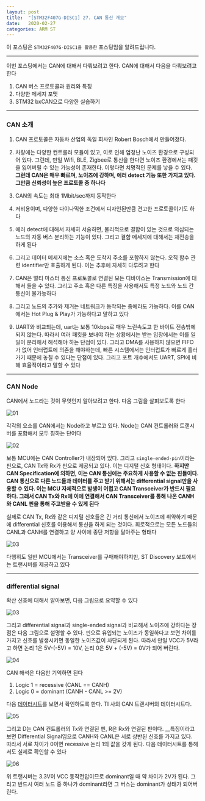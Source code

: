 ```yaml
---
layout: post
title:  "[STM32F407G-DISC1] 27. CAN 통신 개요"
date:   2020-02-27
categories: ARM ST
---
```


이 포스팅은 `STM32F407G-DISC1을 활용한` 포스팅임을 알려드립니다.

---

이번 포스팅에서는 CAN에 대해서 다뤄보려고 한다. CAN에 대해서 다음을 다뤄보려고 한다

1. CAN 버스 프로토콜과 원리와 특징
2. 다양한 메세지 포맷
3. STM32 bxCAN으로 다양한 실습하기

---
### CAN 소개

1. CAN 프로토콜은 자동차 산업의 독일 회사인 Robert Bosch에서 만들어졌다. 

2. 차량에는 다양한 컨트롤러 모듈이 있고, 이로 인해 엄청난 노이즈 환경으로 구성되어 있다. 그런데, 만일 Wifi, BLE, Zigbee로 통신을 한다면 노이즈 환경에서는 패킷을 잃어버릴 수 있는 가능성이 존재한다. 이렇다면 치명적인 문제를 낳을 수 있다. __그런데 CAN은 매우 빠르며, 노이즈에 강하며, 에러 detect 기능 또한 가지고 있다. 그만큼 신뢰성이 높은 프로토콜 중 하나다__

3. CAN의 속도는 최대 1Mbit/sec까지 동작한다

4. 저비용이며, 다양한 다이나믹한 조건에서 디자인된만큼 견고한 프로토콜이기도 하다

5. 에러 detect에 대해서 자세히 서술하면, 물리적으로 결함이 있는 것으로 의심되는 노드의 자동 버스 분리하는 기능이 있다. 그리고 결함 메세지에 대해서는 재전송을 하게 된다

6. 그리고 데이터 메세지에는 소스 혹은 도착지 주소를 포함하지 않는다. 오직 함수 관련 identifier만 호출하게 된다. 이는 추후에 자세히 다루려고 한다

7. CAN은 멀티 마스터 통신 프로토콜로 연결된 모든 디바이스는 Transmission에 대해서 들을 수 있다. 그리고 주소 혹은 다른 특징을 사용해서도 특정 노드와 노드 간 통신이 불가능하다

8. 그리고 노드의 추가와 제거는 네트워크가 동작되는 중에라도 가능하다. 이를 CAN에서는 Hot Plug & Play가 가능하다고 말하고 있다

9. UART와 비교되는데, uart는 보통 10kbps로 매우 느린속도고 한 바이트 전송밖에 되지 않는다. 따라서 여러 패킷을 보내야 하는 상황에서는 받는 입장에서는 이를 일일이 분리해서 해석해야 하는 단점이 있다. 그리고 DMA를 사용하지 않으면 FIFO가 없어 인터럽트에 의존을 해야하는데, 빠른 시스템에서는 인터럽트가 빠르게 흘러가기 때문에 놓칠 수 있다는 단점이 있다. 그리고 포트 개수에서도 UART, SPI에 비해 효율적이라고 말할 수 있다

---
### CAN Node

CAN에서 노드라는 것이 무엇인지 알아보려고 한다. 다음 그림을 살펴보도록 한다


![01](https://drive.google.com/uc?id=1XMB4PfC5rVbvdQ0rVuIbJTRHjoYj-lnM)


각각의 요소를 CAN에서는 Node라고 부르고 있다. Node는 CAN 컨트롤러와 트랜시버를 포함해서 모두 칭하는 단어다


![02](https://drive.google.com/uc?id=1Qu1tcO4j8PJzASM8MDcOYobyTu51vsBZ)


보통 MCU에는 CAN Controller가 내장되어 있다. 그리고 `single-ended-pin`이라는 핀으로, CAN Tx와 Rx가 핀으로 제공되고 있다. 이는 디지털 신호 형태이다. __하지만 CAN Specification에 의하면, 이는 CAN 통신에는 주요하게 사용할 수 없는 핀들이다. CAN 통신으로 다른 노드들과 데이터를 주고 받기 위해서는 differential signal만을 사용할 수 있다. 이는 MCU 자체적으로 발생이 어렵고 CAN Transceiver가 반드시 필요하다. 그래서 CAN Tx와 Rx에 이에 연결해서 CAN Transceiver를 통해 나온 CANH와 CANL 핀을 통해 주고받을 수 있게 된다__

실제로 CAN Tx, Rx와 같은 디지털 신호들은 긴 거리 통신에서 노이즈에 취약하기 때문에 differential 신호를 이용해서 통신을 하게 되는 것이다. 회로적으로는 모든 노드들의 CANL과 CANH를 연결하고 양 사이에 종단 저항을 달아주는 형태다


![03](https://drive.google.com/uc?id=1QKkTNdPXxFQvSaavt5cYhu_HIkbjy9ea)


다행히도 일반 MCU에서는 Transceiver를 구매해야하지만, ST Discovery 보드에서는 트랜시버를 제공하고 있다


---
### differential signal

확산 신호에 대해서 알아보면, 다음 그림으로 요약할 수 있다


![03](https://drive.google.com/uc?id=1UuPDIOb1erQR1UbyWXxXC-BtXuPRQdRq)


그리고 differential signal과 single-ended signal과 비교해서 노이즈에 강하다는 장점은 다음 그림으로 설명할 수 있다. 핀으로 유입되는 노이즈가 동일하다고 보면 차이를 가지고 신호를 발생시키면 동일한 노이즈값이 차단되게 된다. 따라서 만일 VCC가 5V라고 하면 논리 1은 5V-(-5V) = 10V, 논리 0은 5V + (-5V) = 0V가 되어 버린다.


![04](https://drive.google.com/uc?id=1-0DbXdaKUC6P10jSuT8thBqwN949hTFj)


CAN 해석은 다음만 기억하면 된다

1. Logic 1 = recessive (CANL == CANH)
2. Logic 0 = dominant (CANH - CANL >= 2V)


다음 [데이터시트](http://www.ti.com/lit/ds/symlink/sn65hvd233-ht.pdf?ts=1588417081438)를 보면서 확인하도록 한다. TI 사의 CAN 트랜시버의 데이터시트다. 


![05](https://drive.google.com/uc?id=1yQS-XGEQDc0JFzttioSM2MYxZmwhq5eZ)


그리고 D는 CAN 컨트롤러의 Tx와 연결된 핀, R은 Rx와 연결된 핀이다. __특징이라고 보면 Differential Signal임으로 CANH와 CANL은 서로 상반된 신호를 가지고 있다. 따라서 서로 차이가 0이면 recessive 논리 1의 값을 갖게 된다. 다음 데이터시트를 통해서도 실제로 확인할 수 있다


![06](https://drive.google.com/uc?id=18sb4tIuCpLayz59NYv3I1Ayj6-JDnDmY)


위 트랜시버는 3.3V이 VCC 동작전압이므로 dominant일 때 약 차이가 2V가 된다. 그리고 반드시 여러 노드 중 하나가 dominant라면 그 버스는 dominant가 상태가 되어버린다.
